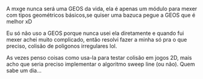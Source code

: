 A mxge nunca será uma GEOS da vida, ela é apenas um módulo para mexer com tipos
geométricos básicos,se quiser uma bazuca pegue a GEOS que é melhor xD

Eu só não uso a GEOS porque nunca usei ela diretamente e quando fui mexer achei
muito complicado, então resolvi fazer a minha só pra o que preciso, colisão de
poligonos irregulares lol.

As vezes penso coisas como usa-la para testar colisão em jogos 2D, mais acho que
seria preciso implementar o algoritmo sweep line (ou não). Quem sabe um dia...

